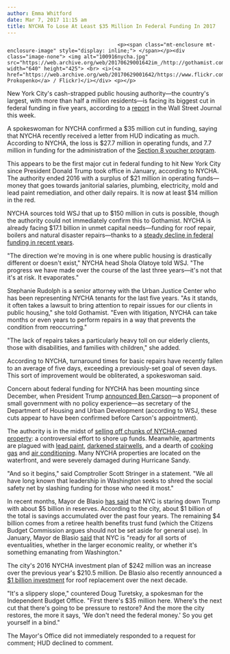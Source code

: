 ```yaml
---
author: Emma Whitford
date: Mar 7, 2017 11:15 am
title: NYCHA To Lose At Least $35 Million In Federal Funding In 2017
---
```


	
										<p><span class="mt-enclosure mt-enclosure-image" style="display: inline;"> </span></p><div class="image-none"> <img alt="100916nycha.jpg" src="https://web.archive.org/web/20170629001642im_/http://gothamist.com/attachments/nyc_ewhitford/100916nycha.jpg" width="640" height="425"> <br> <i>(<a href="https://web.archive.org/web/20170629001642/https://www.flickr.com/photos/mistergalaxy/8663223161/">Andriy Prokopenko</a> / Flickr)</i></div> <p></p>

<p>New York City&apos;s cash-strapped public housing authority&#x2014;the country&apos;s largest, with more than half a million residents&#x2014;is facing its biggest cut in federal funding in five years, according to a <a href="https://web.archive.org/web/20170629001642/https://www.wsj.com/articles/federal-aid-reduced-for-new-york-city-housing-authority-1488844639?tesla=y">report</a> in the Wall Street Journal this week. </p>

<p>A spokeswoman for NYCHA confirmed a $35 million cut in funding, saying that NYCHA recently received a letter from HUD indicating as much. According to NYCHA, the loss is $27.7 million in operating funds, and 7.7 million in funding for the administration of the <a href="https://web.archive.org/web/20170629001642/https://portal.hud.gov/hudportal/HUD?src=/topics/housing_choice_voucher_program_section_8">Section 8 voucher program</a>. </p>

<p>This appears to be the first major cut in federal funding to hit New York City since President Donald Trump took office in January, according to NYCHA. The authority ended 2016 with a surplus of $21 million in operating funds&#x2014;money that goes towards janitorial salaries, plumbing, electricity, mold and lead paint remediation, and other daily repairs. It is now at least $14 million in the red. </p>

<p>NYCHA sources told WSJ that up to $150 million in cuts is possible, though the authority could not immediately confirm this to Gothamist. NYCHA is already facing $17.1 billion in unmet capital needs&#x2014;funding for roof repair, boilers and natural disaster repairs&#x2014;thanks to a <a href="https://web.archive.org/web/20170629001642/http://www.cbpp.org/research/estimated-cuts-in-federal-housing-assistance-and-community-development-programs-due-to">steady decline in federal funding in recent years</a>.</p>

<p>&quot;The direction we&apos;re moving in is one where public housing is drastically different or doesn&apos;t exist,&quot; NYCHA head Shola Olatoye told WSJ. &quot;The progress we have made over the course of the last three years&#x2014;it&apos;s not that it&apos;s at risk. It evaporates.&quot; </p>

<p>Stephanie Rudolph is a senior attorney with the Urban Justice Center who has been representing NYCHA tenants for the last five years. &quot;As it stands, it often takes a lawsuit to bring attention to repair issues for our clients in public housing,&quot; she told Gothamist. &quot;Even with litigation, NYCHA can take months or even years to perform repairs in a way that prevents the condition from reoccurring.&quot; </p>

<p>&quot;The lack of repairs takes a particularly heavy toll on our elderly clients, those with disabilities, and families with children,&quot; she added. </p>

<p>According to NYCHA, turnaround times for basic repairs have recently fallen to an average of five days, exceeding a previously-set goal of seven days. This sort of improvement would be obliterated, a spokeswoman said. </p>

<p>Concern about federal funding for NYCHA has been mounting since December, when President Trump <a href="https://web.archive.org/web/20170629001642/http://gothamist.com/2016/12/06/ben_carson_hud_nycha.php">announced Ben Carson</a>&#x2014;a proponent of small government with no policy experience&#x2014;as secretary of the Department of Housing and Urban Development (according to WSJ, these cuts appear to have been confirmed before Carson&apos;s appointment). </p>

<p>The authority is in the midst of <a href="https://web.archive.org/web/20170629001642/http://gothamist.com/2014/12/08/nycha_beds_developers.php">selling off chunks of NYCHA-owned property</a>: a controversial effort to shore up funds. Meanwhile, apartments are plagued with <a href="https://web.archive.org/web/20170629001642/http://gothamist.com/2016/03/17/nycha_lead_paint_bharara.php">lead paint</a>, <a href="https://web.archive.org/web/20170629001642/http://gothamist.com/2014/12/17/nycha_broke.php">darkened stairwells</a>, and a dearth of <a href="https://web.archive.org/web/20170629001642/http://gothamist.com/2016/10/09/nycha_tenants_no_gas.php">cooking gas</a> and <a href="https://web.archive.org/web/20170629001642/http://www.wnyc.org/story/life-new-york-public-housing-no-air-conditioning/">air conditioning</a>. Many NYCHA properties are located on the waterfront, and were severely damaged during Hurricane Sandy. </p>

<p>&quot;And so it begins,&quot; said Comptroller Scott Stringer in a statement. &quot;We all have long known that leadership in Washington seeks to shred the social safety net by slashing funding for those who need it most.&quot; </p>

<p>In recent months, Mayor de Blasio <a href="https://web.archive.org/web/20170629001642/http://gothamist.com/2017/01/25/nyc_budget_2017_trump.php">has said</a> that NYC is staring down Trump with about $5 billion in reserves. According to the city, about $1 billion of the total is savings accumulated over the past four years. The remaining $4 billion comes from a retiree health benefits trust fund (which the Citizens Budget Commission argues should not be set aside for general use). In January, Mayor de Blasio <a href="https://web.archive.org/web/20170629001642/http://www.ny1.com/nyc/all-boroughs/politics/inside-city-hall.html">said</a> that NYC is &quot;ready for all sorts of eventualities, whether in the larger economic reality, or whether it&apos;s something emanating from Washington.&quot; </p>

<p>The city&apos;s 2016 NYCHA investment plan of $242 million was an increase over the previous year&apos;s $210.5 million. De Blasio also recently announced a <a href="https://web.archive.org/web/20170629001642/https://www1.nyc.gov/site/nycha/about/press/pr-2017/mayor-de-blasio-investing-1-billion-to-replace-roofs-at-more-than-700-nycha-buildings-20170124.page">$1 billion investment</a> for roof replacement over the next decade.</p>

<p>&quot;It&apos;s a slippery slope,&quot; countered Doug Turetsky, a spokesman for the Independent Budget Office. &quot;First there&apos;s $35 million here. Where&apos;s the next cut that there&apos;s going to be pressure to restore? And the more the city restores, the more it says, &apos;We don&apos;t need the federal money.&apos; So you get yourself in a bind.&quot; </p>

<p>The Mayor&apos;s Office did not immediately responded to a request for comment; HUD declined to comment. </p>					
										
									
				